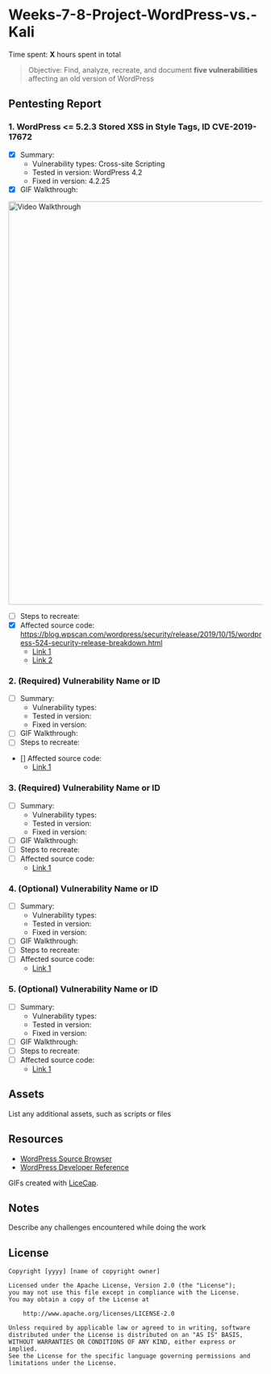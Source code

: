 # Weeks-7-8-Project-WordPress-vs.-Kali

Time spent: **X** hours spent in total

> Objective: Find, analyze, recreate, and document **five vulnerabilities** affecting an old version of WordPress

## Pentesting Report

### 1.  WordPress <= 5.2.3 Stored XSS in Style Tags, ID CVE-2019-17672
  - [x] Summary:
    - Vulnerability types: Cross-site Scripting
    - Tested in version: WordPress 4.2
    - Fixed in version: 4.2.25
  - [x] GIF Walkthrough:
 <img src='https://user-images.githubusercontent.com/57808274/114906218-ad39c400-9dce-11eb-9e0c-2c3fbd1e2eb6.gif' title='Video Walkthrough' width='800' alt='Video Walkthrough' />

  - [ ] Steps to recreate: 
  - [x] Affected source code: https://blog.wpscan.com/wordpress/security/release/2019/10/15/wordpress-524-security-release-breakdown.html
    - [Link 1](https://wordpress.org/news/2019/10/wordpress-5-2-4-security-release/)
    - [Link 2](https://cve.mitre.org/cgi-bin/cvename.cgi?name=CVE-2019-17672)  
### 2. (Required) Vulnerability Name or ID
  - [ ] Summary: 
    - Vulnerability types:
    - Tested in version:
    - Fixed in version: 
  - [ ] GIF Walkthrough: 
  - [ ] Steps to recreate: 
  - [] Affected source code:
    - [Link 1](https://core.trac.wordpress.org/browser/tags/version/src/source_file.php)
### 3. (Required) Vulnerability Name or ID
  - [ ] Summary: 
    - Vulnerability types:
    - Tested in version:
    - Fixed in version: 
  - [ ] GIF Walkthrough: 
  - [ ] Steps to recreate: 
  - [ ] Affected source code:
    - [Link 1](https://core.trac.wordpress.org/browser/tags/version/src/source_file.php)
### 4. (Optional) Vulnerability Name or ID
  - [ ] Summary: 
    - Vulnerability types:
    - Tested in version:
    - Fixed in version: 
  - [ ] GIF Walkthrough: 
  - [ ] Steps to recreate: 
  - [ ] Affected source code:
    - [Link 1](https://core.trac.wordpress.org/browser/tags/version/src/source_file.php)
### 5. (Optional) Vulnerability Name or ID
  - [ ] Summary: 
    - Vulnerability types:
    - Tested in version:
    - Fixed in version: 
  - [ ] GIF Walkthrough: 
  - [ ] Steps to recreate: 
  - [ ] Affected source code:
    - [Link 1](https://core.trac.wordpress.org/browser/tags/version/src/source_file.php) 

## Assets

List any additional assets, such as scripts or files

## Resources

- [WordPress Source Browser](https://core.trac.wordpress.org/browser/)
- [WordPress Developer Reference](https://developer.wordpress.org/reference/)

GIFs created with [LiceCap](http://www.cockos.com/licecap/).

## Notes

Describe any challenges encountered while doing the work

## License

    Copyright [yyyy] [name of copyright owner]

    Licensed under the Apache License, Version 2.0 (the "License");
    you may not use this file except in compliance with the License.
    You may obtain a copy of the License at

        http://www.apache.org/licenses/LICENSE-2.0

    Unless required by applicable law or agreed to in writing, software
    distributed under the License is distributed on an "AS IS" BASIS,
    WITHOUT WARRANTIES OR CONDITIONS OF ANY KIND, either express or implied.
    See the License for the specific language governing permissions and
    limitations under the License.
